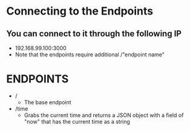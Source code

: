 # Connecting to the Endpoints
## You can connect to it through the following IP
  - 192.168.99.100:3000
  - Note that the endpoints require additional /"endpoint name"

# ENDPOINTS
  - /
    - The base endpoint
  - /time
    - Grabs the current time and returns a JSON object with a field of "now" that has the current time as a string
